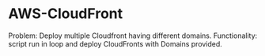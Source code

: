# AWS-CloudFront
Problem: Deploy multiple Cloudfront having different domains.
Functionality: script run in loop and deploy CloudFronts with Domains provided.
